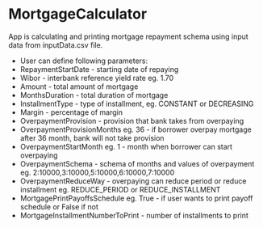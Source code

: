 # MortgageCalculator

App is calculating and printing mortgage repayment schema using input data from inputData.csv file.

* User can define following parameters:
* RepaymentStartDate - starting date of repaying
* Wibor - interbank reference yield rate eg. 1.70
* Amount - total amount of mortgage
* MonthsDuration - total duration of mortgage
* InstallmentType - type of installment, eg. CONSTANT or DECREASING 
* Margin - percentage of margin
* OverpaymentProvision - provision that bank takes from overpaying
* OverpaymentProvisionMonths eg. 36 - if borrower overpay mortgage after 36 month, bank will not take provision
* OverpaymentStartMonth eg. 1 - month when borrower can start overpaying
* OverpaymentSchema - schema of months and values of overpayment eg. 2:10000,3:10000,5:10000,6:10000,7:10000
* OverpaymentReduceWay - overpaying can reduce period or reduce installment eg. REDUCE_PERIOD or REDUCE_INSTALLMENT
* MortgagePrintPayoffsSchedule eg. True - if user wants to print payoff schedule or False if not
* MortgageInstallmentNumberToPrint - number of installments to print

